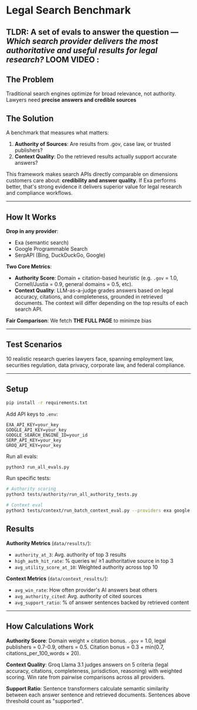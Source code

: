 # Legal Search Benchmark

**TLDR**: A set of evals to answer the question — *Which search provider delivers the most authoritative and useful results for legal research?*
**LOOM VIDEO** :
---
## The Problem

Traditional search engines optimize for broad relevance, not authority. Lawyers need **precise answers and credible sources**

## The Solution

A benchmark that measures what matters:

1. **Authority of Sources**: Are results from .gov, case law, or trusted publishers?
2. **Context Quality**: Do the retrieved results actually support accurate answers?

This framework makes search APIs directly comparable on dimensions customers care about: **credibility and answer quality**. If Exa performs better, that's strong evidence it delivers superior value for legal research and compliance workflows.

---

## How It Works

**Drop in any provider**:
- Exa (semantic search)
- Google Programmable Search
- SerpAPI (Bing, DuckDuckGo, Google)

**Two Core Metrics**:
- **Authority Score**: Domain + citation-based heuristic (e.g. `.gov` = 1.0, Cornell/Justia = 0.9, general domains = 0.5, etc).
- **Context Quality**: LLM-as-a-judge grades answers based on legal accuracy, citations, and completeness, grounded in retrieved documents. The context will differ depending on the top results of each search API. 

**Fair Comparison**: We fetch **THE FULL PAGE** to minimze bias

---

## Test Scenarios

10 realistic research queries lawyers face, spanning employment law, securities regulation, data privacy, corporate law, and federal compliance.

---

## Setup

```bash
pip install -r requirements.txt
```

Add API keys to `.env`:
```
EXA_API_KEY=your_key
GOOGLE_API_KEY=your_key  
GOOGLE_SEARCH_ENGINE_ID=your_id
SERP_API_KEY=your_key
GROQ_API_KEY=your_key
```

Run all evals:
```bash
python3 run_all_evals.py
```

Run specific tests:
```bash
# Authority scoring
python3 tests/authority/run_all_authority_tests.py

# Context eval
python3 tests/context/run_batch_context_eval.py --providers exa google
```

## Results

**Authority Metrics** (`data/results/`):
- `authority_at_3`: Avg. authority of top 3 results
- `high_auth_hit_rate`: % queries w/ ≥1 authoritative source in top 3
- `avg_utility_score_at_10`: Weighted authority across top 10

**Context Metrics** (`data/context_results/`):
- `avg_win_rate`: How often provider's AI answers beat others
- `avg_authority_cited`: Avg. authority of cited sources
- `avg_support_ratio`: % of answer sentences backed by retrieved content

---

## How Calculations Work

**Authority Score**: Domain weight × citation bonus. `.gov` = 1.0, legal publishers = 0.7-0.9, others = 0.5. Citation bonus = 0.3 + min(0.7, citations_per_100_words × 20).

**Context Quality**: Groq Llama 3.1 judges answers on 5 criteria (legal accuracy, citations, completeness, jurisdiction, reasoning) with weighted scoring. Win rate from pairwise comparisons across all providers.

**Support Ratio**: Sentence transformers calculate semantic similarity between each answer sentence and retrieved documents. Sentences above threshold count as "supported".
